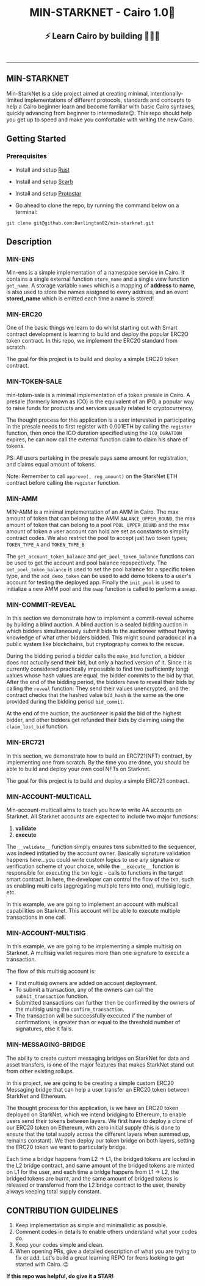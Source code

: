 <div align="center">
  <h1>MIN-STARKNET - Cairo 1.0🐺 </h1>
  <h2> ⚡ Learn Cairo by building 🧑🏽‍💻 </h2>
<div align="center">
<br />
</div>
</div>

---

## MIN-STARKNET

Min-StarkNet is a side project aimed at creating minimal, intentionally-limited implementations of different protocols, standards and concepts to help a Cairo beginner learn and become familiar with basic Cairo syntaxes, quickly advancing from beginner to intermediate😉. This repo should help you get up to speed and make you comfortable with writing the new Cairo.

## Getting Started

### Prerequisites

- Install and setup [Rust](https://www.rust-lang.org/tools/install)

- Install and setup [Scarb](https://docs.swmansion.com/scarb/download)

- Install and setup [Protostar](https://docs.swmansion.com/protostar/docs/cairo-1/installation)

- Go ahead to clone the repo, by running the command below on a terminal:

`git clone git@github.com:Darlington02/min-starknet.git`

## Description

### MIN-ENS

Min-ens is a simple implementation of a namespace service in Cairo. It contains a single external function `store_name` and a single view function `get_name`.
A storage variable `names` which is a mapping of **address** to **name**, is also used to store the names assigned to every address, and an event **stored_name** which is emitted each time a name is stored!

### MIN-ERC20

One of the basic things we learn to do whilst starting out with Smart contract development is learning to build and deploy the popular ERC2O token contract. In this repo, we implement the ERC20 standard from scratch.

The goal for this project is to build and deploy a simple ERC20 token contract.

### MIN-TOKEN-SALE

min-token-sale is a minimal implementation of a token presale in Cairo. A presale (formerly known as ICO) is the equivalent of an IPO, a popular way to raise funds for products and services usually related to cryptocurrency.

The thought process for this application is a user interested in participating in the presale needs to first register with 0.001ETH by calling the `register` function, then once the ICO duration specified using the `ICO_DURATION` expires, he can now call the external function claim to claim his share of tokens.

PS: All users partaking in the presale pays same amount for registration, and claims equal amount of tokens.

Note: Remember to call `approve(, reg_amount)` on the StarkNet ETH contract before calling the `register` function.

### MIN-AMM
MIN-AMM is a minimal implementation of an AMM in Cairo. 
The max amount of token that can belong to the AMM `BALANCE_UPPER_BOUND`, the max amount of token that can belong to a pool `POOL_UPPER_BOUND` and the max amount of token a user account can hold are set as constants to simplify contract codes. We also restrict the pool to accept just two token types; `TOKEN_TYPE_A` and `TOKEN_TYPE_B`

The `get_account_token_balance` and `get_pool_token_balance` functions can be used to get the account and pool balance repspectively. The `set_pool_token_balance` is used to set the pool balance for a specific token type, and the `add_demo_token` can be used to add demo tokens to a user's account for testing the deployed app. Finally the `init_pool` is used to initialize a new AMM pool and the `swap` function is called to perform a swap.

### MIN-COMMIT-REVEAL
In this section we demonstrate how to implement a commit-reveal scheme by building a blind auction. A blind auction is a sealed bidding auction in which bidders simultaneously submit bids to the auctioneer without having knowledge of what other bidders bidded. This might sound paradoxical in a public system like blockchains, but cryptography comes to the rescue.

During the bidding period a bidder calls the `make_bid` function, a bidder does not actually send their bid, but only a hashed version of it. Since it is currently considered practically impossible to find two (sufficiently long) values whose hash values are equal, the bidder commits to the bid by that. After the end of the bidding period, the bidders have to reveal their bids by calling the `reveal` function: They send their values unencrypted, and the contract checks that the hashed value `bid_hash` is the same as the one provided during the bidding period `bid_commit`.

At the end of the auction, the auctioneer is paid the bid of the highest bidder, and other bidders get refunded their bids by claiming using the `claim_lost_bid` function.

### MIN-ERC721

In this section, we demonstrate how to build an ERC721(NFT) contract, by implementing one from scratch. By the time you are done, you should be able to build and deploy your own cool NFTs on Starknet.

The goal for this project is to build and deploy a simple ERC721 contract.

### MIN-ACCOUNT-MULTICALL
Min-account-multicall aims to teach you how to write AA accounts on Starknet. All Starknet accounts are expected to include two major functions:
1. __validate__
2. __execute__

The `__validate__` function simply ensures txns submitted to the sequencer, was indeed intitatied by the account owner. Basically signature validation happens here…you could write custom logics to use any signature or verification scheme of your choice, while the `__execute__` function is responsible for executing the txn logic - calls to functions in the target smart contract. In here, the developer can control the flow of the txn, such as enabling multi calls (aggregating multiple tens into one), multisig logic, etc.

In this example, we are going to implement an account with multicall capabilities on Starknet. This account will be able to execute multiple transactions in one call.

### MIN-ACCOUNT-MULTISIG
In this example, we are going to be implementing a simple multisig on Starknet. A multisig wallet requires more than one signature to execute a transaction.

The flow of this multisig account is:
- First multisig owners are added on account deployment.
- To submit a transaction, any of the owners can call the `submit_transaction` function. 
- Submitted transactions can further then be confirmed by the owners of the multisig using the `confirm_transaction`.
- The transaction will be successfully executed if the number of confirmations, is greater than or equal to the threshold number of signatures, else it fails.

### MIN-MESSAGING-BRIDGE
The ability to create custom messaging bridges on StarkNet for data and asset transfers, is one of the major features that makes StarkNet stand out from other existing rollups.

In this project, we are going to be creating a simple custom ERC20 Messaging bridge that can help a user transfer an ERC20 token between StarkNet and Ethereum.

The thought process for this application, is we have an ERC20 token deployed on StarkNet, which we intend bridging to Ethereum, to enable users send their tokens between layers. We first have to deploy a clone of our ERC20 token on Ethereum, with zero initial supply (this is done to ensure that the total supply across the different layers when summed up, remains constant). We then deploy our token bridge on both layers, setting the ERC20 token we want to particularly bridge.

Each time a bridge happens from L2 -> L1, the bridged tokens are locked in the L2 bridge contract, and same amount of the bridged tokens are minted on L1 for the user, and each time a bridge happens from L1 -> L2, the bridged tokens are burnt, and the same amount of bridged tokens is released or transferred from the L2 bridge contract to the user, thereby always keeping total supply constant.

## CONTRIBUTION GUIDELINES
1. Keep implementation as simple and minimalistic as possible.
2. Comment codes in details to enable others understand what your codes do.
3. Keep your codes simple and clean.
4. When opening PRs, give a detailed description of what you are trying to fix or add.
   Let's build a great learning REPO for frens looking to get started with Cairo. 😉

**If this repo was helpful, do give it a STAR!**